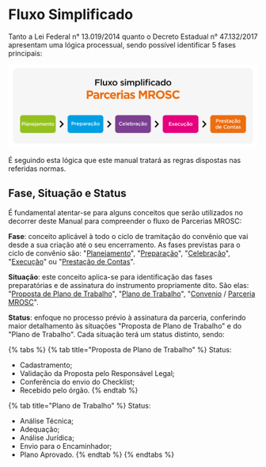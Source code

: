 # Fluxo Simplificado

Tanto a Lei Federal n° 13.019/2014 quanto o Decreto Estadual n° 47.132/2017 apresentam uma lógica processual, sendo possível identificar 5 fases principais:

![](<../../.gitbook/assets/image (381).png>)

É seguindo esta lógica que este manual tratará as regras dispostas nas referidas normas.

## Fase, Situação e Status

É fundamental atentar-se para alguns conceitos que serão utilizados no decorrer deste Manual para compreender o fluxo de Parcerias MROSC:&#x20;

**Fase**: conceito aplicável à todo o ciclo de tramitação do convênio que vai desde a sua criação até o seu encerramento. As fases previstas para o ciclo de convênio são: "[Planejamento](broken-reference)", "[Preparação](broken-reference)", "[Celebração](broken-reference)", "[Execução](broken-reference)" ou "[Prestação de Contas](broken-reference)".

**Situação**: este conceito aplica-se para identificação das fases preparatórias e de assinatura do instrumento propriamente dito. São elas:  "[Proposta de Plano de Trabalho](broken-reference)", "[Plano de Trabalho](broken-reference)", "[Convenio](broken-reference) / [Parceria MROSC](broken-reference)".

**Status**: enfoque no processo prévio à assinatura da parceria, conferindo maior detalhamento às situações "Proposta de Plano de Trabalho" e do "Plano de Trabalho". Cada situação terá um status distinto, sendo:

{% tabs %}
{% tab title="Proposta de Plano de Trabalho" %}
Status:

* Cadastramento;
* Validação da Proposta pelo Responsável Legal;
* Conferência do envio do Checklist;
* Recebido pelo órgão.
{% endtab %}

{% tab title="Plano de Trabalho" %}
Status:

* Análise Técnica;
* Adequação;
* Análise Jurídica;
* Envio para o Encaminhador;
* Plano Aprovado.
{% endtab %}
{% endtabs %}
